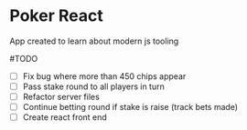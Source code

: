 # Poker React
App created to learn about modern js tooling

#TODO
- [ ] Fix bug where more than 450 chips appear
- [ ] Pass stake round to all players in turn
- [ ] Refactor server files
- [ ] Continue betting round if stake is raise (track bets made)
- [ ] Create react front end
